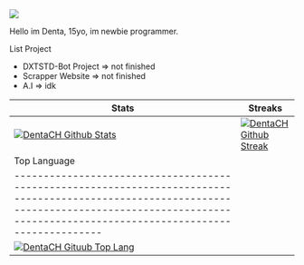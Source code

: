 <body>
    <a href=https://github.com/dxtstd><img src="./github.jpg", align=center></img></a>
    <p align=left> Hello im Denta, 15yo, im newbie programmer.<p>

List Project
- DXTSTD-Bot Project => not finished
- Scrapper Website => not finished
- A.I => idk

|                                                                                       Stats                                                                                                              |                                                                                       Streaks                                                                                                             |
| -------------------------------------------------------------------------------------------------------------------------------------------------------------------------------------------------------- | --------------------------------------------------------------------------------------------------------------------------------------------------------------------------------------------------------- |
| [![DentaCH Github Stats](https://github-readme-stats.vercel.app/api?username=dxtstd&show_icons=true&title_color=76F1EE&icon_color=76F1FE&text_color=000000&bg_color=FFFFFF)](https://github.com/dxtstd) | [![DentaCH Github Streak](http://github-readme-streak-stats.herokuapp.com?user=dxtstd&theme=white&hide_border=true&date_format=j%20M%5B%20Y%5D&ring=FFFFFF&currStreakLabel=FFFFFF)](https://github.com/dxtstd) |
|                                                                                       Top Language                                                                                                       |
| -------------------------------------------------------------------------------------------------------------------------------------------------------------------------------------------------------- |
| [![DentaCH Gituub Top Lang](https://github-readme-stats.vercel.app/api/top-langs?username=dxtstd&show_icons=true&locale=en&bg_color=ffffff&text_color=000001&layout=compact)](https://github.com/dxtstd) |
</body>

 
<!--
**DentaStudio/DentaStudio** is a ✨ _special_ ✨ repository because its `README.md` (this file) appears on your GitHub profile.

Here are some ideas to get you started:

- 🔭 I’m currently working on ...
- 🌱 I’m currently learning ...
- 👯 I’m looking to collaborate on ...
- 🤔 I’m looking for help with ...
- 💬 Ask me about ...
- 📫 How to reach me: ...
- 😄 Pronouns: ...
- ⚡ Fun fact: ...
-->

